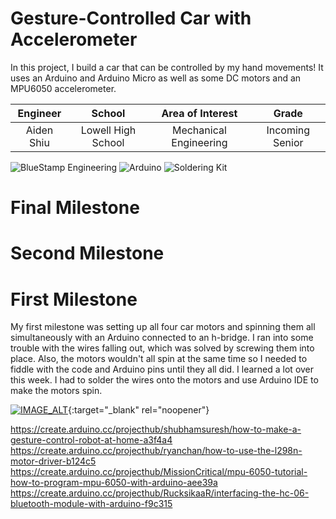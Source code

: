 ﻿# Gesture-Controlled Car with Accelerometer
In this project, I build a car that can be controlled by my hand movements! It uses an Arduino and Arduino Micro as well as some DC motors and an MPU6050 accelerometer.

| **Engineer** | **School** | **Area of Interest** | **Grade** |
|:--:|:--:|:--:|:--:|
| Aiden Shiu | Lowell High School | Mechanical Engineering | Incoming Senior

![BlueStamp Engineering](https://static.wixstatic.com/media/d1d841_095ca2fd341e499988531cbf9bc9d2fe~mv2.png/v1/fill/w_1000,h_318,al_c,usm_0.66_1.00_0.01/d1d841_095ca2fd341e499988531cbf9bc9d2fe~mv2.png)
![Arduino](https://m.media-amazon.com/images/I/71z22cRPeeL._AC_SX466_.jpg)
![Soldering Kit](https://static.plusivo.com/800-large_default/plusivo-soldering-iron-kit-with-digital-multimeter-110-v-plug-type-us-.jpg)
# Final Milestone

# Second Milestone

# First Milestone
  
My first milestone was setting up all four car motors and spinning them all simultaneously with an Arduino connected to an h-bridge. I ran into some trouble with the wires falling out, which was solved by screwing them into place. Also, the motors wouldn't all spin at the same time so I needed to fiddle with the code and Arduino pins until they all did. I learned a lot over this week. I had to solder the wires onto the motors and use Arduino IDE to make the motors spin.

[![IMAGE_ALT](https://ibb.co/D49ByT4)](https://www.youtube.com/watch?v=3ywsrFl8mXY){:target="_blank" rel="noopener"}

https://create.arduino.cc/projecthub/shubhamsuresh/how-to-make-a-gesture-control-robot-at-home-a3f4a4
https://create.arduino.cc/projecthub/ryanchan/how-to-use-the-l298n-motor-driver-b124c5
https://create.arduino.cc/projecthub/MissionCritical/mpu-6050-tutorial-how-to-program-mpu-6050-with-arduino-aee39a
https://create.arduino.cc/projecthub/RucksikaaR/interfacing-the-hc-06-bluetooth-module-with-arduino-f9c315
